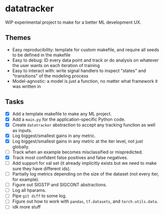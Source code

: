 # datatracker

WIP experimental project to make for a better ML development UX.

## Themes

* Easy reproducibility: template for custom makefile, and require all seeds to be defined in the makefile
* Easy to debug: ID every data point and track or do analysis on whatever the user wants on each iteration of training
* Easy to interact with: write signal handlers to inspect "states" and "transitions" of the modeling process
* Model-agnostic: a model is just a function, no matter what framework it was written in

## Tasks

- [x] Add a template makefile to make any ML project.
- [x] Add a `main.py` for the application-specific Python code.
- [x] Create `datatracker` abstraction to accept any tracking function as well as inputs.
- [x] Log biggest/smallest gains in any metric.
- [x] Log biggest/smallest gains in any metric at the iter level, not just globally.
- [ ] Track when an example becomes misclassified or mispredicted.
- [x] Track most confident false positives and false negatives.
- [ ] Add support for val set (it already implicitly exists but we need to make sure they have different ids).
- [ ] Partially log metrics depending on the size of the dataset (not every iter, for example).
- [ ] Figure out SIGSTP and SIGCONT abstractions.
- [ ] Log all hparams.
- [ ] Pipe `git diff` to some log.
- [ ] Figure out how to work with `pandas`, `tf.datasets`, and `torch.utils.data`.
- [ ] idk more stuff
